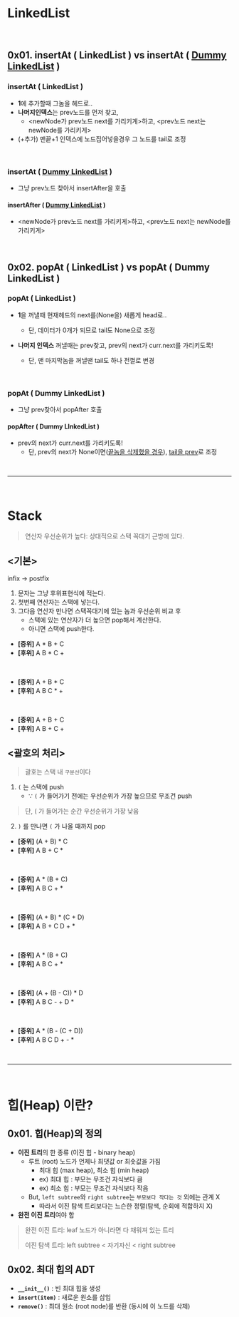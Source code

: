 # LinkedList
&nbsp;
## 0x01. insertAt ( LinkedList ) vs insertAt ( <u>Dummy LinkedList</u> )

### insertAt ( LinkedList )
- **1**에 추가할때 그놈을 헤드로..
- **나머지인덱스**는 prev노드를 먼저 찾고, 
  - <newNode가 prev노드 next를 가리키게>하고, <prev노드 next는 newNode를 가리키게>
- (+추가) 맨끝+1 인덱스에 노드집어넣을경우 그 노드를 tail로 조정

<br>

### insertAt ( <u>Dummy LinkedList</u> )

- 그냥 prev노드 찾아서 insertAfter을 호출

#### insertAfter ( <u>Dummy LinkedList</u> )

- <newNode가 prev노드 next를 가리키게>하고, <prev노드 next는 newNode를 가리키게>

&nbsp;&nbsp;&nbsp;


## 0x02. popAt ( LinkedList ) vs popAt ( Dummy LinkedList )

### popAt ( LinkedList )
- **1**을 꺼낼때 현재헤드의 next를(None을) 새롭게 head로..
  - 단, 데이터가 0개가 되므로 tail도 None으로 조정

- **나머지 인덱스** 꺼낼때는 prev찾고, prev의 next가 curr.next를 가리키도록!
  - 단, 맨 마지막놈을 꺼낼땐 tail도 하나 전껄로 변경

<br>

### popAt ( Dummy LinkedList )

- 그냥 prev찾아서 popAfter 호출

#### popAfter ( Dummy LInkedList )

- prev의 next가 curr.next를 가리키도록!
  - 단, prev의 next가 None이면(<u>끝놈을 삭제했을 경우</u>), <u>tail을 prev</u>로 조정

<br>

---

<br>

# Stack

> 연산자 우선순위가 높다: 상대적으로 스택 꼭대기 근방에 있다.

## <기본>
infix -> postfix
1. 문자는 그냥 후위표현식에 적는다.
2. 첫번째 연산자는 스택에 넣는다.
3. 그다음 연산자 만나면 스택꼭대기에 있는 놈과 우선순위 비교 후
    - 스택에 있는 연산자가 더 높으면 pop해서 계산한다.
    - 아니면 스택에 push한다.

- **[중위]** A * B + C
- **[후위]** A B * C +
 
<br />

- **[중위]** A + B * C
- **[후위]** A B C * +

<br />

- **[중위]** A + B + C
- **[후위]** A B + C +

## <괄호의 처리>

> 괄호는 스택 내 `구분선`이다
  
1. `(` 는 스택에 push 
   - ∵ `(` 가 들어가기 전에는 우선순위가 가장 높으므로 무조건 push
  > 단, ( 가 들어가는 순간 우선순위가 가장 낮음
2. `)` 를 만나면 `(` 가 나올 때까지 pop

- **[중위]** (A + B) * C
- **[후위]** A B + C *

<br />

- **[중위]** A * (B + C)
- **[후위]** A B C + *

<br />

- **[중위]** (A + B) * (C + D)
- **[후위]** A B + C D + *

<br />

- **[중위]** A * (B + C)
- **[후위]** A B C + *

<br />

- **[중위]** (A + (B - C)) * D
- **[후위]** A B C - + D *

<br />

- **[중위]** A * (B - (C + D))
- **[후위]** A B C D + - *

<br />

---

<br />

# 힙(Heap) 이란?

## 0x01. 힙(Heap)의 정의

- **이진 트리**의 한 종류 (이진 힙 - binary heap)
  - 루트 (root) 노드가 언제나 최댓값 or 최솟값을 가짐
    - 최대 힙 (max heap), 최소 힙 (min heap)
    - ex) 최대 힙 : 부모는 무조건 자식보다 큼
    - ex) 최소 힙 : 부모는 무조건 자식보다 작음
  - But, `left subtree`와 `right subtree`는 `부모보다 작다는 것` 외에는 관계 X
    - 따라서 이진 탐색 트리보다는 느슨한 정렬(탐색, 순회에 적합하지 X)
- **완전 이진 트리**여야 함

> 완전 이진 트리: leaf 노드가 아니라면 다 채워져 있는 트리
>
> 이진 탐색 트리: left subtree < 자기자신 < right subtree

## 0x02. 최대 힙의 ADT
- __`__init__()`__ : 빈 최대 힙을 생성
- __`insert(item)`__ : 새로운 원소를 삽입
- __`remove()`__ : 최대 원소 (root node)를 반환 (동시에 이 노드를 삭제)



